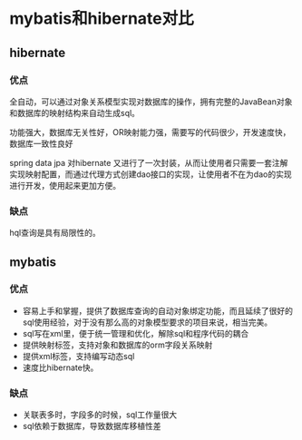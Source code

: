 # mybatis和hibernate对比

## hibernate

### 优点

全自动，可以通过对象关系模型实现对数据库的操作，拥有完整的JavaBean对象和数据库的映射结构来自动生成sql。

功能强大，数据库无关性好，OR映射能力强，需要写的代码很少，开发速度快，数据库一致性良好

spring data jpa 对hibernate 又进行了一次封装，从而让使用者只需要一套注解实现映射配置，而通过代理方式创建dao接口的实现，让使用者不在为dao的实现进行开发，使用起来更加方便。


### 缺点

hql查询是具有局限性的。



## mybatis

### 优点

- 容易上手和掌握，提供了数据库查询的自动对象绑定功能，而且延续了很好的sql使用经验，对于没有那么高的对象模型要求的项目来说，相当完美。
- sql写在xml里，便于统一管理和优化，解除sql和程序代码的耦合
- 提供映射标签，支持对象和数据库的orm字段关系映射
- 提供xml标签，支持编写动态sql
- 速度比hibernate快。


### 缺点

- 关联表多时，字段多的时候，sql工作量很大
- sql依赖于数据库，导致数据库移植性差
